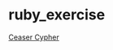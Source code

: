 # ruby_exercise
[Ceaser Cypher](https://github.com/Mist57/ruby_exercise/blob/main/ceaser_cipher.rb)
